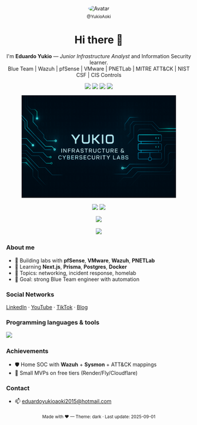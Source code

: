 <!-- PROFILE README (Dark) -->

<p align="center">
  <img src="https://avatars.githubusercontent.com/u/00000000?v=4" width="120" style="border-radius:50%" alt="Avatar"/><br/>
  <sub>@YukioAoki</sub>
</p>

<h1 align="center">Hi there 👋</h1>
<p align="center">
  I'm <b>Eduardo Yukio</b> — <i>Junior Infrastructure Analyst</i> and Information Security learner.
  <br/>Blue Team | Wazuh | pfSense | VMware | PNETLab | MITRE ATT&CK | NIST CSF | CIS Controls
</p>

<p align="center">
  <img src="https://img.shields.io/badge/Role-Infrastructure%20Analyst-0A0F24?style=for-the-badge"/>
  <img src="https://img.shields.io/badge/Focus-Cybersecurity-2D333B?style=for-the-badge"/>
  <a href="mailto:eduardoyukioaoki2015@hotmail.com"><img src="https://img.shields.io/badge/Email-Contact-2F81F7?style=for-the-badge"></a>
  <img src="https://komarev.com/ghpvc/?username=YukioAoki&style=for-the-badge" />
</p>

<p align="center">
  <img src="https://github.com/YukioAoki/YukioAoki/blob/main/banner_github.png" width="420" alt="Banner"/>
</p>

<p align="center">
  <img height="165" src="https://github-readme-stats.vercel.app/api?username=YukioAoki&show_icons=true&theme=github_dark&hide_border=true" />
  <img height="165" src="https://github-readme-stats.vercel.app/api/top-langs/?username=YukioAoki&layout=compact&theme=github_dark&hide_border=true" />
</p>

<p align="center">
  <img height="165" src="https://github-readme-streak-stats.herokuapp.com/?user=YukioAoki&theme=github-dark-blue&hide_border=true" />
</p>

<p align="center">
  <img src="https://github-profile-trophy.vercel.app/?username=YukioAoki&theme=onestar&no-frame=true&row=1&column=6" />
</p>

### About me
- 🔭 Building labs with **pfSense**, **VMware**, **Wazuh**, **PNETLab**  
- 🌱 Learning **Next.js**, **Prisma**, **Postgres**, **Docker**  
- 💬 Topics: networking, incident response, homelab  
- 🎯 Goal: strong Blue Team engineer with automation

### Social Networks
[LinkedIn](https://www.linkedin.com/in/eduardo-yukio-aoki/) ·
[YouTube](https://youtube.com/@your-handle) ·
[TikTok](https://www.tiktok.com/@your-handle) ·
[Blog](https://your-blog.example)

### Programming languages & tools
<p>
  <img src="https://skillicons.dev/icons?i=ts,js,python,go,bash,linux,docker,postgres,redis,react,nextjs,git,github,vscode" />
</p>

### Achievements
- 🛡️ Home SOC with **Wazuh** + **Sysmon** + ATT&CK mappings  
- 🚀 Small MVPs on free tiers (Render/Fly/Cloudflare)  

### Contact
- 📫 eduardoyukioaoki2015@hotmail.com

<p align="center">
  <sub>Made with ♥ — Theme: dark · Last update: 2025-09-01</sub>
</p>
